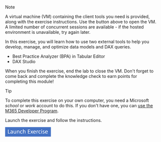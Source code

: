 > [!NOTE]
> A virtual machine (VM) containing the client tools you need is provided, along with the exercise instructions. Use the button above to open the VM. A limited number of concurrent sessions are available - if the hosted environment is unavailable, try again later.

In this exercise, you will learn how to use two external tools to help you develop, manage, and optimize data models and DAX queries.

- Best Practice Analyzer (BPA) in Tabular Editor
- DAX Studio

When you finish the exercise, end the lab to close the VM. Don't forget to come back and complete the knowledge check to earn points for completing this module!

> [!TIP]
> To complete this exercise on your own computer, you need a Microsoft *school* or *work* account to do this. If you don't have one, you can [use the M365 Developer Program](/office/developer-program/microsoft-365-developer-program).

Launch the exercise and follow the instructions.

[![Button to launch exercise.](../media/launch-exercise.png)](https://go.microsoft.com/fwlink/?linkid=2260612)
